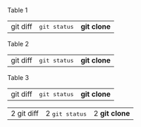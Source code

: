 <p>Table 1
</p><table><tr><td> git diff     </td><td><tt>git status</tt>       </td><td><b>git clone</b>      </td></tr></table><p>Table 2
</p><table><tr><td> git diff     </td><td><tt>git status</tt>       </td><td><b>git clone</b>      </td></tr></table><p>Table 3
</p><table><tr><td> git diff     </td><td><tt>git status</tt>       </td><td><b>git clone</b>      </td></tr></table><table><tr><td> 2 git diff     </td><td>2 <tt>git status</tt>       </td><td>2 <b>git clone</b>      </td></tr></table>
